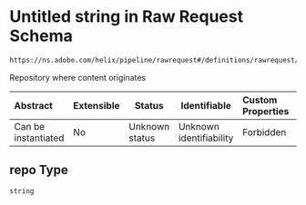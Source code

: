 # Untitled string in Raw Request Schema

```txt
https://ns.adobe.com/helix/pipeline/rawrequest#/definitions/rawrequest/properties/params/properties/repo
```

Repository where content originates


| Abstract            | Extensible | Status         | Identifiable            | Custom Properties | Additional Properties | Access Restrictions | Defined In                                                                |
| :------------------ | ---------- | -------------- | ----------------------- | :---------------- | --------------------- | ------------------- | ------------------------------------------------------------------------- |
| Can be instantiated | No         | Unknown status | Unknown identifiability | Forbidden         | Allowed               | none                | [rawrequest.schema.json\*](rawrequest.schema.json "open original schema") |

## repo Type

`string`
